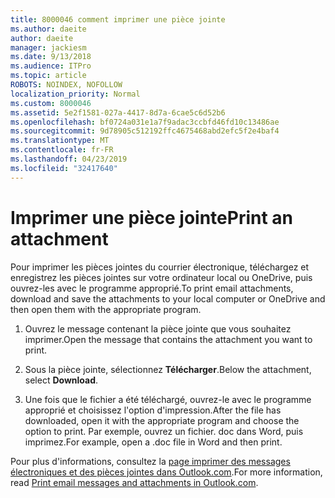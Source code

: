 ```yaml
---
title: 8000046 comment imprimer une pièce jointe
ms.author: daeite
author: daeite
manager: jackiesm
ms.date: 9/13/2018
ms.audience: ITPro
ms.topic: article
ROBOTS: NOINDEX, NOFOLLOW
localization_priority: Normal
ms.custom: 8000046
ms.assetid: 5e2f1581-027a-4417-8d7a-6cae5c6d52b6
ms.openlocfilehash: bf0724a031e1a7f9adac3ccbfd46fd10c13486ae
ms.sourcegitcommit: 9d78905c512192ffc4675468abd2efc5f2e4baf4
ms.translationtype: MT
ms.contentlocale: fr-FR
ms.lasthandoff: 04/23/2019
ms.locfileid: "32417640"
---
```

# <a name="print-an-attachment"></a><span data-ttu-id="378c0-102">Imprimer une pièce jointe</span><span class="sxs-lookup"><span data-stu-id="378c0-102">Print an attachment</span></span>

<span data-ttu-id="378c0-103">Pour imprimer les pièces jointes du courrier électronique, téléchargez et enregistrez les pièces jointes sur votre ordinateur local ou OneDrive, puis ouvrez-les avec le programme approprié.</span><span class="sxs-lookup"><span data-stu-id="378c0-103">To print email attachments, download and save the attachments to your local computer or OneDrive and then open them with the appropriate program.</span></span>
  
1. <span data-ttu-id="378c0-104">Ouvrez le message contenant la pièce jointe que vous souhaitez imprimer.</span><span class="sxs-lookup"><span data-stu-id="378c0-104">Open the message that contains the attachment you want to print.</span></span>
    
2. <span data-ttu-id="378c0-105">Sous la pièce jointe, sélectionnez **Télécharger**.</span><span class="sxs-lookup"><span data-stu-id="378c0-105">Below the attachment, select **Download**.</span></span> 
    
3. <span data-ttu-id="378c0-106">Une fois que le fichier a été téléchargé, ouvrez-le avec le programme approprié et choisissez l'option d'impression.</span><span class="sxs-lookup"><span data-stu-id="378c0-106">After the file has downloaded, open it with the appropriate program and choose the option to print.</span></span> <span data-ttu-id="378c0-107">Par exemple, ouvrez un fichier. doc dans Word, puis imprimez.</span><span class="sxs-lookup"><span data-stu-id="378c0-107">For example, open a .doc file in Word and then print.</span></span>
    
<span data-ttu-id="378c0-108">Pour plus d'informations, consultez la [page imprimer des messages électroniques et des pièces jointes dans Outlook.com](https://go.microsoft.com/fwlink/?linkid=2021110&amp;clcid=0x409).</span><span class="sxs-lookup"><span data-stu-id="378c0-108">For more information, read [Print email messages and attachments in Outlook.com](https://go.microsoft.com/fwlink/?linkid=2021110&amp;clcid=0x409).</span></span>
  

